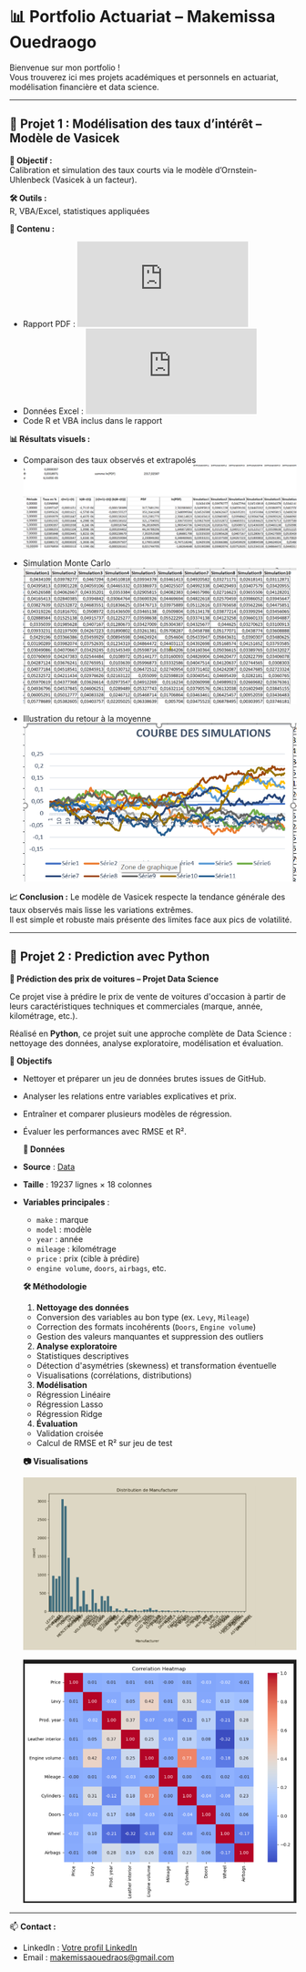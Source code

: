 
# 📊 Portfolio Actuariat – Makemissa Ouedraogo

Bienvenue sur mon portfolio !  
Vous trouverez ici mes projets académiques et personnels en actuariat, modélisation financière et data science.

---

## 📌 Projet 1 : Modélisation des taux d’intérêt – Modèle de Vasicek

**🎯 Objectif :**  
Calibration et simulation des taux courts via le modèle d’Ornstein-Uhlenbeck (Vasicek à un facteur).  

**🛠 Outils :**  
R, VBA/Excel, statistiques appliquées

**📂 Contenu :**
- Rapport PDF : ![`projet_modèle_de_Vasicek_massvie_perso.pdf`](https://github.com/Makemissa/Portfolio-Actuariat/blob/main/projet_mod%C3%A8le_de_Vasicek_massvie%20perso.pdf)
- Données Excel : ![`Nouvelle_courbe_650_periodes123.xlsm`](https://github.com/Makemissa/Portfolio-Actuariat/blob/main/Nouvelle%20courbe%20650%20pA%CC%83%C2%A9riodes123.xlsm)
- Code R et VBA inclus dans le rapport

**📊 Résultats visuels :**
- Comparaison des taux observés et extrapolés  
  ![Taux observés vs extrapolés](https://github.com/Makemissa/Portfolio-Actuariat/blob/main/Taux%20vs%20Simulation.png)

- Simulation Monte Carlo  
  ![Simulation Monte Carlo](https://github.com/Makemissa/Portfolio-Actuariat/blob/main/Simulation%20Monte%20Carlo.png)

- Illustration du retour à la moyenne  
  ![Retour à la moyenne](https://github.com/Makemissa/Portfolio-Actuariat/blob/main/Courbe%20Simulation.png)

**📈 Conclusion :**
Le modèle de Vasicek respecte la tendance générale des taux observés mais lisse les variations extrêmes.  
Il est simple et robuste mais présente des limites face aux pics de volatilité.

---

## 📌 Projet 2 : Prediction avec Python

  **🚗 Prédiction des prix de voitures – Projet Data Science** 

Ce projet vise à prédire le prix de vente de voitures d'occasion à partir de leurs caractéristiques techniques et commerciales (marque, année, kilométrage, etc.).

Réalisé en **Python**, ce projet suit une approche complète de Data Science : nettoyage des données, analyse exploratoire, modélisation et évaluation.

  **🎯 Objectifs**
- Nettoyer et préparer un jeu de données brutes issues de GitHub.
- Analyser les relations entre variables explicatives et prix.
- Entraîner et comparer plusieurs modèles de régression.
- Évaluer les performances avec RMSE et R².

  **📂 Données**
- **Source** : [Data](https://github.com/Makemissa/Portfolio-Actuariat/blob/main/car_price_prediction.csv)
- **Taille** : 19237 lignes × 18 colonnes
- **Variables principales** :
  - `make` : marque
  - `model` : modèle
  - `year` : année
  - `mileage` : kilométrage
  - `price` : prix (cible à prédire)
  - `engine volume`, `doors`, `airbags`, etc.



  **🛠 Méthodologie**
    1. **Nettoyage des données**
     - Conversion des variables au bon type (ex. `Levy`, `Mileage`)
     - Correction des formats incohérents (`Doors`, `Engine volume`)
     - Gestion des valeurs manquantes et suppression des outliers
    2. **Analyse exploratoire**
     - Statistiques descriptives
     - Détection d'asymétries (skewness) et transformation éventuelle
     - Visualisations (corrélations, distributions)
    3. **Modélisation**
     - Régression Linéaire
     - Régression Lasso 
     - Régression Ridge
    4. **Évaluation**
     - Validation croisée
     - Calcul de RMSE et R² sur jeu de test


  **📷 Visualisations**

  ![Importance des variables](https://github.com/Makemissa/Portfolio-Actuariat/blob/main/Screenshot%202025-07-08%20182955.png)
  
  ![Importance des variables](https://github.com/Makemissa/Portfolio-Actuariat/blob/main/Screenshot%202025-07-09%20112608.png)

---



📫 **Contact :**
- LinkedIn : [Votre profil LinkedIn](www.linkedin.com/in/makemissa-ouedraogo-19m69m)
- Email : makemissaouedraos@gmail.com
